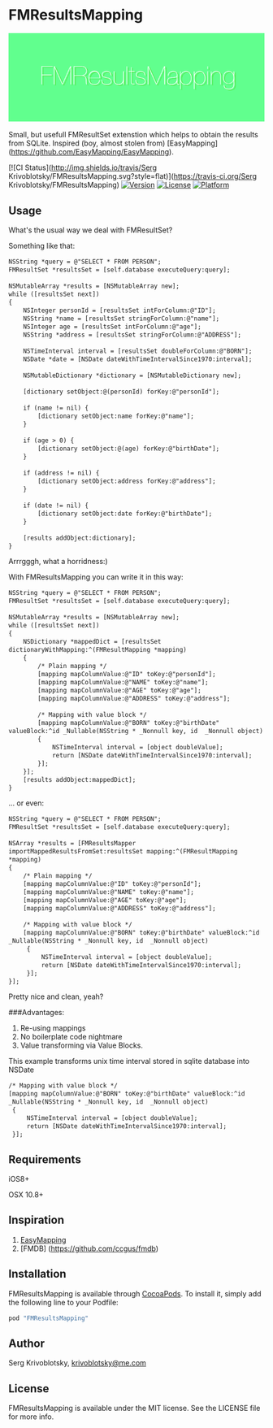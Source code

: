 # FMResultsMapping

![teaser](/screenshots/fm_teaser.png)

Small, but usefull FMResultSet extenstion which helps to obtain the results from SQLite. Inspired (boy, almost stolen from) [EasyMapping] (https://github.com/EasyMapping/EasyMapping).

[![CI Status](http://img.shields.io/travis/Serg Krivoblotsky/FMResultsMapping.svg?style=flat)](https://travis-ci.org/Serg Krivoblotsky/FMResultsMapping)
[![Version](https://img.shields.io/cocoapods/v/FMResultsMapping.svg?style=flat)](http://cocoapods.org/pods/FMResultsMapping)
[![License](https://img.shields.io/cocoapods/l/FMResultsMapping.svg?style=flat)](http://cocoapods.org/pods/FMResultsMapping)
[![Platform](https://img.shields.io/cocoapods/p/FMResultsMapping.svg?style=flat)](http://cocoapods.org/pods/FMResultsMapping)

## Usage

What's the usual way we deal with FMResultSet?

Something like that:

```objc
NSString *query = @"SELECT * FROM PERSON";
FMResultSet *resultsSet = [self.database executeQuery:query];

NSMutableArray *results = [NSMutableArray new];
while ([resultsSet next])
{
    NSInteger personId = [resultsSet intForColumn:@"ID"];
    NSString *name = [resultsSet stringForColumn:@"name"];
    NSInteger age = [resultsSet intForColumn:@"age"];
    NSString *address = [resultsSet stringForColumn:@"ADDRESS"];
    
    NSTimeInterval interval = [resultsSet doubleForColumn:@"BORN"];
    NSDate *date = [NSDate dateWithTimeIntervalSince1970:interval];
    
    NSMutableDictionary *dictionary = [NSMutableDictionary new];
    
    [dictionary setObject:@(personId) forKey:@"personId"];
    
    if (name != nil) {
        [dictionary setObject:name forKey:@"name"];
    }
    
    if (age > 0) {
        [dictionary setObject:@(age) forKey:@"birthDate"];
    }
    
    if (address != nil) {
        [dictionary setObject:address forKey:@"address"];
    }
    
    if (date != nil) {
        [dictionary setObject:date forKey:@"birthDate"];
    }
    
    [results addObject:dictionary];
}
```
Arrrgggh, what a horridness:)

With FMResultsMapping you can write it in this way:

```objc
NSString *query = @"SELECT * FROM PERSON";
FMResultSet *resultsSet = [self.database executeQuery:query];

NSMutableArray *results = [NSMutableArray new];
while ([resultsSet next])
{
    NSDictionary *mappedDict = [resultsSet dictionaryWithMapping:^(FMResultMapping *mapping)
    {
        /* Plain mapping */
        [mapping mapColumnValue:@"ID" toKey:@"personId"];
        [mapping mapColumnValue:@"NAME" toKey:@"name"];
        [mapping mapColumnValue:@"AGE" toKey:@"age"];
        [mapping mapColumnValue:@"ADDRESS" toKey:@"address"];
        
        /* Mapping with value block */
        [mapping mapColumnValue:@"BORN" toKey:@"birthDate" valueBlock:^id _Nullable(NSString * _Nonnull key, id  _Nonnull object)
        {
            NSTimeInterval interval = [object doubleValue];
            return [NSDate dateWithTimeIntervalSince1970:interval];
        }];
    }];
    [results addObject:mappedDict];
}
```

... or even:
```objc
NSString *query = @"SELECT * FROM PERSON";
FMResultSet *resultsSet = [self.database executeQuery:query];

NSArray *results = [FMResultsMapper importMappedResultsFromSet:resultsSet mapping:^(FMResultMapping *mapping)
{
    /* Plain mapping */
    [mapping mapColumnValue:@"ID" toKey:@"personId"];
    [mapping mapColumnValue:@"NAME" toKey:@"name"];
    [mapping mapColumnValue:@"AGE" toKey:@"age"];
    [mapping mapColumnValue:@"ADDRESS" toKey:@"address"];
    
    /* Mapping with value block */
    [mapping mapColumnValue:@"BORN" toKey:@"birthDate" valueBlock:^id _Nullable(NSString * _Nonnull key, id  _Nonnull object)
     {
         NSTimeInterval interval = [object doubleValue];
         return [NSDate dateWithTimeIntervalSince1970:interval];
     }];
}];
```

Pretty nice and clean, yeah? 

###Advantages:
1. Re-using mappings
2. No boilerplate code nightmare
3. Value transforming via Value Blocks.

This example transforms unix time interval stored in sqlite database into NSDate
```objc
/* Mapping with value block */
[mapping mapColumnValue:@"BORN" toKey:@"birthDate" valueBlock:^id _Nullable(NSString * _Nonnull key, id  _Nonnull object)
 {
     NSTimeInterval interval = [object doubleValue];
     return [NSDate dateWithTimeIntervalSince1970:interval];
 }];
```

## Requirements

iOS8+

OSX 10.8+

## Inspiration

1. [EasyMapping](https://github.com/EasyMapping/EasyMapping)
2. [FMDB] (https://github.com/ccgus/fmdb)

## Installation

FMResultsMapping is available through [CocoaPods](http://cocoapods.org). To install
it, simply add the following line to your Podfile:

```ruby
pod "FMResultsMapping"
```

## Author

Serg Krivoblotsky, krivoblotsky@me.com

## License

FMResultsMapping is available under the MIT license. See the LICENSE file for more info.
